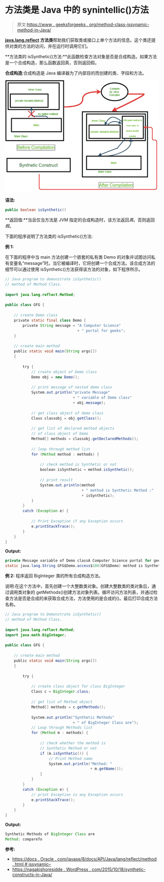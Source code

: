 # 方法类是 Java 中的 synintellic()方法

> 原文:[https://www . geeksforgeeks . org/method-class-issynamic-method-in-Java/](https://www.geeksforgeeks.org/method-class-issynthetic-method-in-java/)

**[java.lang.reflect](https://www.geeksforgeeks.org/reflection-in-java/) 方法类**帮助我们获取类或接口上单个方法的信息。这个类还提供对类的方法的访问，并在运行时调用它们。

**方法类的 isSynthetic()方法:**此函数检查方法对象是否是合成构造。如果方法是一个合成构造，那么函数返回真，否则返回假。

**合成构造**:合成构造是 Java 编译器为了内部目的而创建的类、字段和方法。

![](img/f1ae896b1c1f74e0b5e69759df0ac4f8.png)

**语法:**

```java
public boolean isSynthetic()
```

**返回值:**当且仅当方法是 JVM 指定的合成构造时，该方法返回*真*。否则返回*假*。

下面的程序说明了方法类的 isSynthetic()方法:

**例 1:**

在下面的程序中当 main 方法创建一个嵌套的私有类 Demo 的对象并试图访问私有变量名“message”时。当它被编译时，它将创建一个合成方法。该合成方法的细节可以通过使用 isSynthetic()方法获得该方法的对象，如下程序所示。

```java
// Java program to demonstrate isSynthetic()
// method of Method Class.

import java.lang.reflect.Method;

public class GFG {

    // create Demo class
    private static final class Demo {
        private String message = "A Computer Science"
                                 + " portal for geeks";
    }

    // create main method
    public static void main(String args[])
    {

        try {
            // create object of Demo class
            Demo obj = new Demo();

            // print message of nested demo class
            System.out.println("private Message"
                               + " variable of Demo class"
                               + obj.message);

            // get class object of demo class
            Class classobj = obj.getClass();

            // get list of declared method objects
            // of class object of Demo
            Method[] methods = classobj.getDeclaredMethods();

            // loop through method list
            for (Method method : methods) {

                // check method is Synthetic or not
                boolean isSynthetic = method.isSynthetic();

                // print result
                System.out.println(method
                                   + " method is Synthetic Method :"
                                   + isSynthetic);
            }
        }
        catch (Exception e) {

            // Print Exception if any Exception occurs
            e.printStackTrace();
        }
    }
}
```

**Output:**

```java
private Message variable of Demo classA Computer Science portal for geeks
static java.lang.String GFG$Demo.access$100(GFG$Demo) method is Synthetic Method :true

```

**例 2:** 程序返回 BigInteger 类的所有合成构造方法。

说明:在这个方法中，首先创建一个大整数类对象。创建大整数类的类对象后，通过调用类对象的 getMethods()创建方法对象列表。循环访问方法列表，并通过检查方法是否是合成的来获取合成方法，方法使用的是合成的()。最后打印合成方法名称。

```java
// Java program to Demonstrate isSynthetic()
// method of Method Class.

import java.lang.reflect.Method;
import java.math.BigInteger;

public class GFG {

    // create main method
    public static void main(String args[])
    {

        try {

            // create class object for class BigInteger
            Class c = BigInteger.class;

            // get list of Method object
            Method[] methods = c.getMethods();

            System.out.println("Synthetic Methods"
                               + " of BigInteger Class are");
            // Loop through Methods list
            for (Method m : methods) {

                // check whether the method is
                // Synthetic Method or not
                if (m.isSynthetic()) {
                    // Print Method name
                    System.out.println("Method: "
                                       + m.getName());
                }
            }
        }
        catch (Exception e) {
            // print Exception is any Exception occurs
            e.printStackTrace();
        }
    }
}
```

**Output:**

```java
Synthetic Methods of BigInteger Class are
Method: compareTo

```

**参考:**

*   [https://docs . Oracle . com/javase/8/docs/API/Java/lang/reflect/method . html # issynamic–](https://docs.oracle.com/javase/8/docs/api/java/lang/reflect/Method.html#isSynthetic--)
*   [https://nagakishoresidde . WordPress . com/2015/10/18/synthetic-constructs-in-Java/](https://nagakishoresidde.wordpress.com/2015/10/18/synthetic-constructs-in-java/)